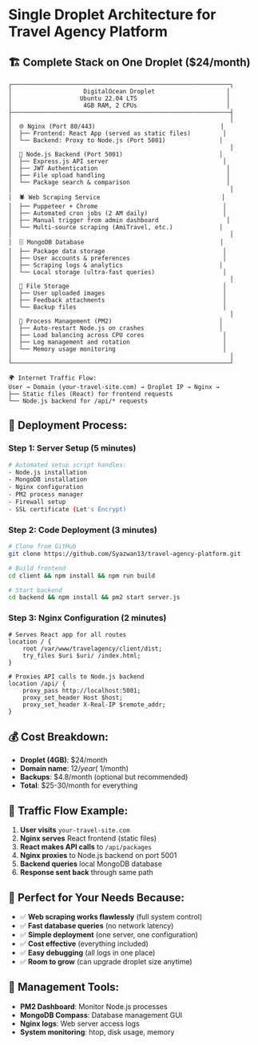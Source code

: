 # Single Droplet Architecture for Travel Agency Platform

## 🏗️ **Complete Stack on One Droplet ($24/month)**

```
┌─────────────────────────────────────────────────────────────┐
│                    DigitalOcean Droplet                    │
│                   Ubuntu 22.04 LTS                         │
│                    4GB RAM, 2 CPUs                         │
├─────────────────────────────────────────────────────────────┤
│                                                             │
│  🌐 Nginx (Port 80/443)                                   │
│  ├── Frontend: React App (served as static files)         │
│  └── Backend: Proxy to Node.js (Port 5001)               │
│                                                             │
│  🚀 Node.js Backend (Port 5001)                           │
│  ├── Express.js API server                                │
│  ├── JWT Authentication                                    │
│  ├── File upload handling                                  │
│  └── Package search & comparison                           │
│                                                             │
│  🕷️ Web Scraping Service                                  │
│  ├── Puppeteer + Chrome                                   │
│  ├── Automated cron jobs (2 AM daily)                     │
│  ├── Manual trigger from admin dashboard                   │
│  └── Multi-source scraping (AmiTravel, etc.)             │
│                                                             │
│  🗄️ MongoDB Database                                      │
│  ├── Package data storage                                 │
│  ├── User accounts & preferences                          │
│  ├── Scraping logs & analytics                           │
│  └── Local storage (ultra-fast queries)                   │
│                                                             │
│  📁 File Storage                                           │
│  ├── User uploaded images                                 │
│  ├── Feedback attachments                                 │
│  └── Backup files                                         │
│                                                             │
│  🔧 Process Management (PM2)                              │
│  ├── Auto-restart Node.js on crashes                     │
│  ├── Load balancing across CPU cores                      │
│  ├── Log management and rotation                          │
│  └── Memory usage monitoring                              │
│                                                             │
└─────────────────────────────────────────────────────────────┘

🌍 Internet Traffic Flow:
User → Domain (your-travel-site.com) → Droplet IP → Nginx → 
├── Static files (React) for frontend requests
└── Node.js backend for /api/* requests
```

## 🚀 **Deployment Process:**

### **Step 1: Server Setup (5 minutes)**
```bash
# Automated setup script handles:
- Node.js installation
- MongoDB installation  
- Nginx configuration
- PM2 process manager
- Firewall setup
- SSL certificate (Let's Encrypt)
```

### **Step 2: Code Deployment (3 minutes)**
```bash
# Clone from GitHub
git clone https://github.com/Syazwan13/travel-agency-platform.git

# Build frontend
cd client && npm install && npm run build

# Start backend
cd backend && npm install && pm2 start server.js
```

### **Step 3: Nginx Configuration (2 minutes)**
```nginx
# Serves React app for all routes
location / {
    root /var/www/travelagency/client/dist;
    try_files $uri $uri/ /index.html;
}

# Proxies API calls to Node.js backend
location /api/ {
    proxy_pass http://localhost:5001;
    proxy_set_header Host $host;
    proxy_set_header X-Real-IP $remote_addr;
}
```

## 💰 **Cost Breakdown:**
- **Droplet (4GB)**: $24/month
- **Domain name**: $12/year (~$1/month)
- **Backups**: $4.8/month (optional but recommended)
- **Total**: $25-30/month for everything

## 🔄 **Traffic Flow Example:**
1. **User visits** `your-travel-site.com`
2. **Nginx serves** React frontend (static files)
3. **React makes API calls** to `/api/packages`
4. **Nginx proxies** to Node.js backend on port 5001
5. **Backend queries** local MongoDB database
6. **Response sent back** through same path

## 🎯 **Perfect for Your Needs Because:**
- ✅ **Web scraping works flawlessly** (full system control)
- ✅ **Fast database queries** (no network latency)
- ✅ **Simple deployment** (one server, one configuration)
- ✅ **Cost effective** (everything included)
- ✅ **Easy debugging** (all logs in one place)
- ✅ **Room to grow** (can upgrade droplet size anytime)

## 🔧 **Management Tools:**
- **PM2 Dashboard**: Monitor Node.js processes
- **MongoDB Compass**: Database management GUI
- **Nginx logs**: Web server access logs
- **System monitoring**: htop, disk usage, memory
